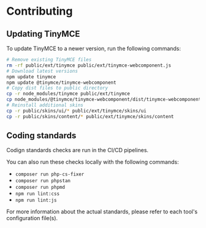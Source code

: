 # Contributing

## Updating TinyMCE

To update TinyMCE to a newer version, run the following commands:

```bash
# Remove existing TinyMCE files
rm -rf public/ext/tinymce public/ext/tinymce-webcomponent.js
# Download latest versions
npm update tinymce
npm update @tinymce/tinymce-webcomponent
# Copy dist files to public directory
cp -r node_modules/tinymce public/ext/tinymce
cp node_modules/@tinymce/tinymce-webcomponent/dist/tinymce-webcomponent.js public/ext/tinymce-webcomponent.js
# Reinstall additional skins
cp -r public/skins/ui/* public/ext/tinymce/skins/ui
cp -r public/skins/content/* public/ext/tinymce/skins/content
```


## Coding standards

Codign standards checks are run in the CI/CD pipelines.

You can also run these checks locally with the following commands:

- `composer run php-cs-fixer`
- `composer run phpstan`
- `composer run phpmd`
- `npm run lint:css`
- `npm run lint:js`

For more information about the actual standards, please refer to each tool's
configuration file(s).
